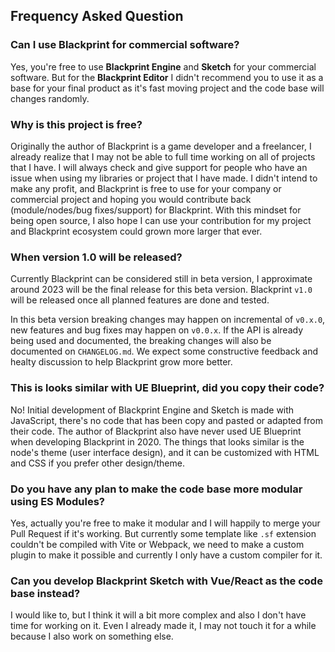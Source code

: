 ## Frequency Asked Question

### Can I use Blackprint for commercial software?
Yes, you're free to use **Blackprint Engine** and **Sketch** for your commercial software. But for the **Blackprint Editor** I didn't recommend you to use it as a base for your final product as it's fast moving project and the code base will changes randomly.

### Why is this project is free?
Originally the author of Blackprint is a game developer and a freelancer, I already realize that I may not be able to full time working on all of projects that I have. I will always check and give support for people who have an issue when using my libraries or project that I have made. I didn't intend to make any profit, and Blackprint is free to use for your company or commercial project and hoping you would contribute back (module/nodes/bug fixes/support) for Blackprint. With this mindset for being open source, I also hope I can use your contribution for my project and Blackprint ecosystem could grown more larger that ever.

### When version 1.0 will be released?
Currently Blackprint can be considered still in beta version, I approximate around 2023 will be the final release for this beta version. Blackprint `v1.0` will be released once all planned features are done and tested.

In this beta version breaking changes may happen on incremental of `v0.x.0`, new features and bug fixes may happen on `v0.0.x`. If the API is already being used and documented, the breaking changes will also be documented on `CHANGELOG.md`. We expect some constructive feedback and healty discussion to help Blackprint grow more better.

### This is looks similar with UE Blueprint, did you copy their code?
No! Initial development of Blackprint Engine and Sketch is made with JavaScript, there's no code that has been copy and pasted or adapted from their code. The author of Blackprint also have never used UE Blueprint when developing Blackprint in 2020. The things that looks similar is the node's theme (user interface design), and it can be customized with HTML and CSS if you prefer other design/theme.

### Do you have any plan to make the code base more modular using ES Modules?
Yes, actually you're free to make it modular and I will happily to merge your Pull Request if it's working. But currently some template like `.sf` extension couldn't be compiled with Vite or Webpack, we need to make a custom plugin to make it possible and currently I only have a custom compiler for it.

### Can you develop Blackprint Sketch with Vue/React as the code base instead?
I would like to, but I think it will a bit more complex and also I don't have time for working on it. Even I already made it, I may not touch it for a while because I also work on something else.